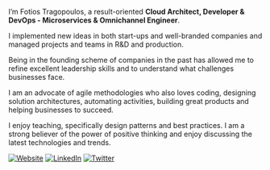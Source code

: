 I’m Fotios Tragopoulos, a result-oriented **Cloud Architect, Developer & DevOps - Microservices & Omnichannel Engineer**. 

I implemented new ideas in both start-ups and well-branded companies and managed projects and teams in R&D and production. 

Being in the founding scheme of companies in the past has allowed me to refine excellent leadership skills and to understand what challenges businesses face.

I am an advocate of agile methodologies who also loves coding, designing solution architectures, automating activities, building great products and helping businesses to succeed.

I enjoy teaching, specifically design patterns and best practices. I am a strong believer of the power of positive thinking and enjoy discussing the latest technologies and trends.

<a href="https://tragopoulos.com" target="_blank" rel="noopener noreferrer">![Website](https://img.shields.io/badge/Website-inactive.svg?style=for-the-badge&logo=Windows%20Terminal)</a>
<a href="https://www.linkedin.com/in/tragopoulos" target="_blank" rel="noopener noreferrer">![LinkedIn](https://img.shields.io/badge/LinkedIn-informational.svg?style=for-the-badge&logo=linkedin)</a>
<a href="https://twitter.com/FTragopoulos" target="_blank" rel="noopener noreferrer">![Twitter](https://img.shields.io/badge/Twitter-white.svg?style=for-the-badge&logo=Twitter)</a>
